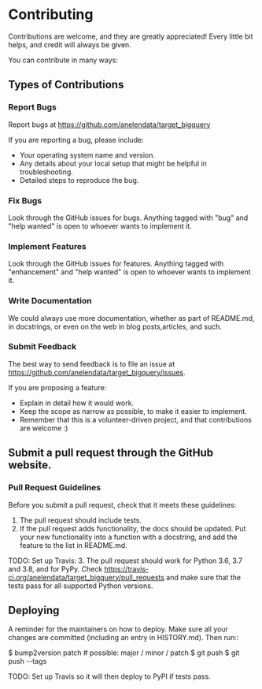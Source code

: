 # Contributing

Contributions are welcome, and they are greatly appreciated! Every little bit
helps, and credit will always be given.

You can contribute in many ways:

## Types of Contributions

### Report Bugs

Report bugs at https://github.com/anelendata/target_bigquery

If you are reporting a bug, please include:

- Your operating system name and version.
- Any details about your local setup that might be helpful in troubleshooting.
- Detailed steps to reproduce the bug.

### Fix Bugs

Look through the GitHub issues for bugs. Anything tagged with "bug" and "help
wanted" is open to whoever wants to implement it.

### Implement Features

Look through the GitHub issues for features. Anything tagged with "enhancement"
and "help wanted" is open to whoever wants to implement it.

### Write Documentation

We could always use more documentation, whether as part of README.md,
in docstrings, or even on the web in blog posts,articles, and such.

### Submit Feedback

The best way to send feedback is to file an issue at https://github.com/anelendata/target_bigquery/issues.

If you are proposing a feature:

- Explain in detail how it would work.
- Keep the scope as narrow as possible, to make it easier to implement.
- Remember that this is a volunteer-driven project, and that contributions
  are welcome :)

## Submit a pull request through the GitHub website.

### Pull Request Guidelines

Before you submit a pull request, check that it meets these guidelines:

1. The pull request should include tests.
2. If the pull request adds functionality, the docs should be updated. Put
   your new functionality into a function with a docstring, and add the
   feature to the list in README.md.

TODO: Set up Travis:
3. The pull request should work for Python 3.6, 3.7 and 3.8, and for PyPy. Check
   https://travis-ci.org/anelendata/target_bigquery/pull_requests
   and make sure that the tests pass for all supported Python versions.

## Deploying

A reminder for the maintainers on how to deploy.
Make sure all your changes are committed (including an entry in HISTORY.md).
Then run::

$ bump2version patch # possible: major / minor / patch
$ git push
$ git push --tags

TODO: Set up Travis so it will then deploy to PyPI if tests pass.

